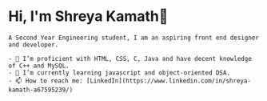 # Hi, I'm Shreya Kamath👋

    A Second Year Engineering student, I am an aspiring front end designer and developer.
    
    - 🔭 I’m proficient with HTML, CSS, C, Java and have decent knowledge of C++ and MySQL.
    - 🌱 I’m currently learning javascript and object-oriented DSA.
    - 📫 How to reach me: [LinkedIn](https://www.linkedin.com/in/shreya-kamath-a67595239/)
    
 

<!--
**ShreyaKamath09/ShreyaKamath09** is a ✨ _special_ ✨ repository because its `README.md` (this file) appears on your GitHub profile.

Here are some ideas to get you started:

- 🔭 I’m currently working on ...
- 🌱 I’m currently learning ...
- 👯 I’m looking to collaborate on ...
- 🤔 I’m looking for help with ...
- 💬 Ask me about ...
- 📫 How to reach me: ...
- 😄 Pronouns: ...
- ⚡ Fun fact: ...
-->
